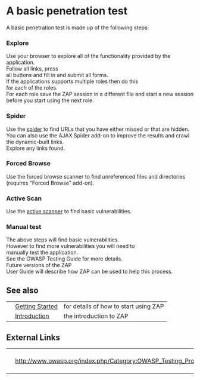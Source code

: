 # A basic penetration test

A basic penetration test is made up of the following steps:
### Explore
Use your browser to explore all of the functionality provided by the application.<br>Follow all links, press<br>
all buttons and fill in and submit all forms.<br>If the applications supports multiple roles then do this<br>
for each of the roles.<br>For each role save the ZAP session in a different file and start a new session<br>
before you start using the next role.<br>
<h3>Spider</h3>
Use the <a href='HelpStartConceptsSpider'>spider</a> to find URLs that you have either missed or that are hidden. You can also use the AJAX Spider add-on to improve the results and crawl the dynamic-built links.<br>Explore any links found.<br>
<h3>Forced Browse</h3>
Use the forced browse scanner to find unreferenced files and directories (requires "Forced Browse" add-on).<br>
<h3>Active Scan</h3>
Use the <a href='HelpStartConceptsAscan'>active scanner</a> to find basic vulnerabilities.<br>
<h3>Manual test</h3>
The above steps will find basic vulnerabilities.<br>However to find more vulnerabilities you will need to<br>
manually test the application.<br>See the OWASP Testing Guide for more details.<br>Future versions of the ZAP<br>
User Guide will describe how ZAP can be used to help this process.<br>
<h2>See also</h2>
<table>
<tr><td></td><td><a href='HelpStartStart'>Getting Started</a></td><td>for details of how to start using ZAP</td></tr>
<tr><td></td><td><a href='HelpIntro'>Introduction</a></td><td>the introduction to ZAP</td></tr>
</table>
<h2>External Links</h2>
<table>
<tr><td></td><td><a href='http://www.owasp.org/index.php/Category:OWASP_Testing_Project'>http://www.owasp.org/index.php/Category:OWASP_Testing_Project</a></td><td>OWASP Testing Guide</td></tr>
</table>